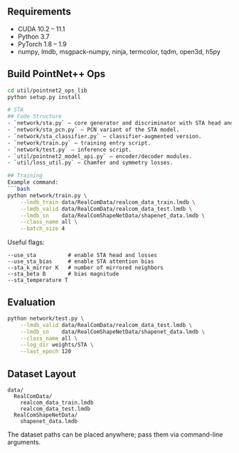 ## Requirements
- CUDA 10.2 – 11.1
- Python 3.7
- PyTorch 1.8 – 1.9
- numpy, lmdb, msgpack-numpy, ninja, termcolor, tqdm, open3d, h5py

## Build PointNet++ Ops
```bash
cd util/pointnet2_ops_lib
python setup.py install

# STA
## Code Structure
- `network/sta.py` – core generator and discriminator with STA head and losses.
- `network/sta_pcn.py` – PCN variant of the STA model.
- `network/sta_classifier.py` – classifier-augmented version.
- `network/train.py` – training entry script.
- `network/test.py` – inference script.
- `util/pointnet2_model_api.py` – encoder/decoder modules.
- `util/loss_util.py` – Chamfer and symmetry losses.

## Training
Example command:
```bash
python network/train.py \
    --lmdb_train data/RealComData/realcom_data_train.lmdb \
    --lmdb_valid data/RealComData/realcom_data_test.lmdb \
    --lmdb_sn    data/RealComShapeNetData/shapenet_data.lmdb \
    --class_name all \
    --batch_size 4
```

Useful flags:
```
--use_sta          # enable STA head and losses
--use_sta_bias     # enable STA attention bias
--sta_k_mirror K   # number of mirrored neighbors
--sta_beta B       # bias magnitude
--sta_temperature T
```

## Evaluation
```bash
python network/test.py \
    --lmdb_valid data/RealComData/realcom_data_test.lmdb \
    --lmdb_sn    data/RealComShapeNetData/shapenet_data.lmdb \
    --class_name all \
    --log_dir weights/STA \
    --last_epoch 120
```

## Dataset Layout
```
data/
  RealComData/
    realcom_data_train.lmdb
    realcom_data_test.lmdb
  RealComShapeNetData/
    shapenet_data.lmdb
```

The dataset paths can be placed anywhere; pass them via command-line arguments.